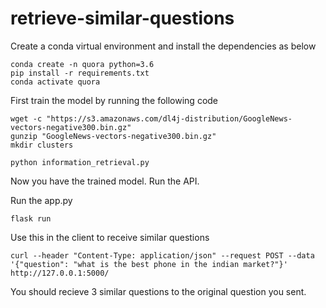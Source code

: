 # retrieve-similar-questions

Create a conda virtual environment and install the dependencies as below

```
conda create -n quora python=3.6
pip install -r requirements.txt
conda activate quora
```


First train the model by running the following code

```
wget -c "https://s3.amazonaws.com/dl4j-distribution/GoogleNews-vectors-negative300.bin.gz"
gunzip "GoogleNews-vectors-negative300.bin.gz"
mkdir clusters

python information_retrieval.py
```

Now you have the trained model. Run the API.

Run the app.py 
```
flask run
```

Use this in the client to receive similar questions 
```
curl --header "Content-Type: application/json" --request POST --data '{"question": "what is the best phone in the indian market?"}' http://127.0.0.1:5000/ 
```

You should recieve 3 similar questions to the original question you sent.
